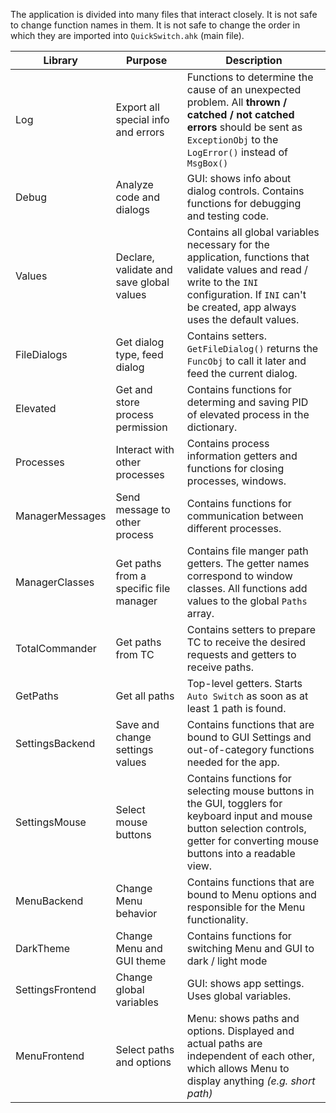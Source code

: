 The application is divided into many files that interact closely. It is not safe to change function names in them. It is not safe to change the order in which they are imported into `QuickSwitch.ahk` (main file).

| Library          | Purpose                                  | Description                                                  |
| ---------------- | ---------------------------------------- | ------------------------------------------------------------ |
| Log              | Export all special info and errors       | Functions to determine the cause of an unexpected problem. All **thrown / catched / not catched errors** should be sent as `ExceptionObj` to the `LogError()` instead of `MsgBox()` |
| Debug            | Analyze code and dialogs                 | GUI: shows info about dialog controls. Contains functions for debugging and testing code. |
| Values           | Declare, validate and save global values | Contains all global variables necessary for the application, functions that validate values and read / write to the `INI` configuration. If `INI` can't be created, app always uses the default values. |
| FileDialogs      | Get dialog type, feed dialog             | Contains setters. `GetFileDialog()`  returns the `FuncObj` to call it later and feed the current dialog. |
| Elevated         | Get and store process permission         | Contains functions for determing and saving PID of elevated process in the dictionary. |
| Processes        | Interact with other processes            | Contains process information getters and functions for closing processes, windows. |
| ManagerMessages  | Send message to other process            | Contains functions for communication between different processes. |
| ManagerClasses   | Get paths from a specific file manager   | Contains file manger path getters. The getter names correspond to window classes. All functions add values to the global `Paths` array. |
| TotalCommander   | Get paths from TC                        | Contains setters to prepare TC to receive the desired requests and getters to receive paths. |
| GetPaths         | Get all paths                            | Top-level getters. Starts `Auto Switch` as soon as at least 1 path is found. |
| SettingsBackend  | Save and change settings values          | Contains functions that are bound to GUI Settings and out-of-category functions needed for the app. |
| SettingsMouse    | Select mouse buttons                     | Contains functions for selecting mouse buttons in the GUI, togglers for keyboard input and mouse button selection controls, getter for converting mouse buttons into a readable view. |
| MenuBackend      | Change Menu behavior                     | Contains functions that are bound to Menu options and responsible for the Menu functionality. |
| DarkTheme        | Change Menu and GUI theme                | Contains functions for switching Menu and GUI to dark / light mode |
| SettingsFrontend | Change global variables                  | GUI: shows app settings. Uses global variables.              |
| MenuFrontend     | Select paths and options                 | Menu: shows paths and options. Displayed and actual paths are independent of each other,    which allows Menu to display anything *(e.g. short path)* |



